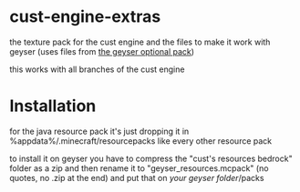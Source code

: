 # cust-engine-extras
the texture pack for the cust engine and the files to make it work with geyser (uses files from [the geyser optional pack](https://github.com/GeyserMC/GeyserOptionalPack))

this works with all branches of the cust engine

# Installation 
for the java resource pack it's just dropping it in %appdata%/.minecraft/resourcepacks like every other resource pack

to install it on geyser you have to compress the "cust's resources bedrock" folder as a zip and then rename it to "geyser_resources.mcpack" (no quotes, no .zip at the end) and put that on *your geyser folder*/packs
